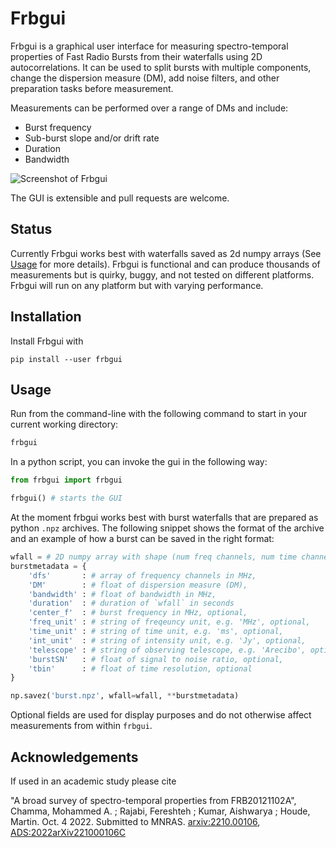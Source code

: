 # Frbgui

Frbgui is a graphical user interface for measuring spectro-temporal properties of Fast Radio Bursts from their waterfalls using 2D autocorrelations. It can be used to split bursts with multiple components, change the dispersion measure (DM), add noise filters, and other preparation tasks before measurement.

Measurements can be performed over a range of DMs and include:

* Burst frequency
* Sub-burst slope and/or drift rate
* Duration
* Bandwidth

![Screenshot of Frbgui](imgs/screen1.JPG)

The GUI is extensible and pull requests are welcome.

## Status

Currently Frbgui works best with waterfalls saved as 2d numpy arrays (See [Usage](#usage) for more details). Frbgui is functional and can produce thousands of measurements but is quirky, buggy, and not tested on different platforms. Frbgui will run on any platform but with varying performance.

## Installation

Install Frbgui with

```pip install --user frbgui```

## Usage

Run from the command-line with the following command to start in your current working directory:

```bash
frbgui
```

In a python script, you can invoke the gui in the following way:

```python
from frbgui import frbgui

frbgui() # starts the GUI
```

At the moment frbgui works best with burst waterfalls that are prepared as python `.npz` archives. The following snippet shows the format of the archive and an example of how a burst can be saved in the right format:
```python
wfall = # 2D numpy array with shape (num freq channels, num time channels)
burstmetadata = {
    'dfs'       : # array of frequency channels in MHz,
    'DM'        : # float of dispersion measure (DM),
    'bandwidth' : # float of bandwidth in MHz,
    'duration'  : # duration of `wfall` in seconds
    'center_f'  : # burst frequency in MHz, optional,
    'freq_unit' : # string of freqeuncy unit, e.g. 'MHz', optional,
    'time_unit' : # string of time unit, e.g. 'ms', optional,
    'int_unit'  : # string of intensity unit, e.g. 'Jy', optional,
    'telescope' : # string of observing telescope, e.g. 'Arecibo', optional,
    'burstSN'   : # float of signal to noise ratio, optional,
    'tbin'      : # float of time resolution, optional
}

np.savez('burst.npz', wfall=wfall, **burstmetadata)
```

Optional fields are used for display purposes and do not otherwise affect measurements from within `frbgui`.

## Acknowledgements

If used in an academic study please cite

"A broad survey of spectro-temporal properties from FRB20121102A", Chamma, Mohammed A. ; Rajabi, Fereshteh ; Kumar, Aishwarya ; Houde, Martin. Oct. 4 2022. Submitted to MNRAS.
[arxiv:2210.00106](https://arxiv.org/abs/2210.00106),
[ADS:2022arXiv221000106C](https://ui.adsabs.harvard.edu/abs/2022arXiv221000106C/abstract)
